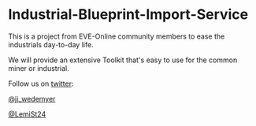 # Industrial-Blueprint-Import-Service



This is a project from EVE-Online community members to ease the industrials day-to-day life.

We will provide an extensive Toolkit that's easy to use for the common miner or industrial.




Follow us on [twitter](https://twitter.com):

[@jj_wedemyer](https://twitter.com/jj_wedemyer)

[@LemiSt24](https://twitter.com/LemiSt24)

